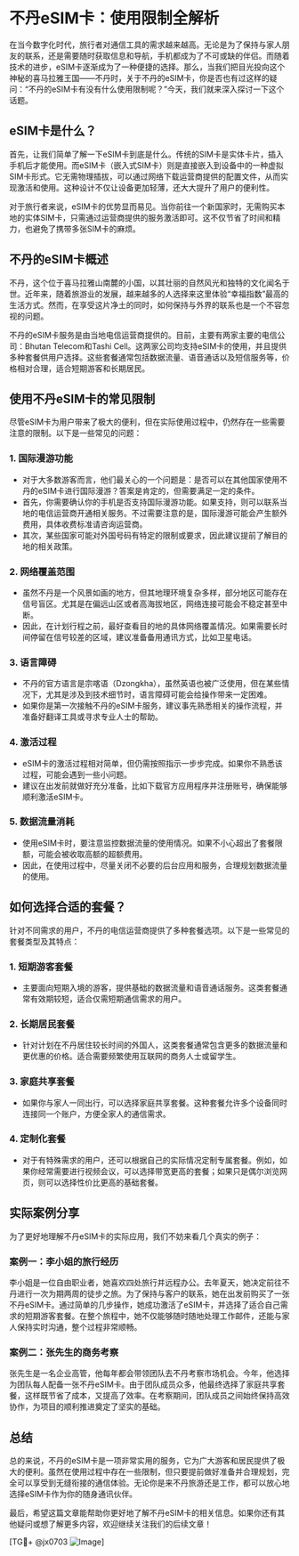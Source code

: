 # 不丹eSIM卡：使用限制全解析

在当今数字化时代，旅行者对通信工具的需求越来越高。无论是为了保持与家人朋友的联系，还是需要随时获取信息和导航，手机都成为了不可或缺的伴侣。而随着技术的进步，eSIM卡逐渐成为了一种便捷的选择。那么，当我们把目光投向这个神秘的喜马拉雅王国——不丹时，关于不丹的eSIM卡，你是否也有过这样的疑问：“不丹的eSIM卡有没有什么使用限制呢？”今天，我们就来深入探讨一下这个话题。

## eSIM卡是什么？

首先，让我们简单了解一下eSIM卡到底是什么。传统的SIM卡是实体卡片，插入手机后才能使用。而eSIM卡（嵌入式SIM卡）则是直接嵌入到设备中的一种虚拟SIM卡形式。它无需物理插拔，可以通过网络下载运营商提供的配置文件，从而实现激活和使用。这种设计不仅让设备更加轻薄，还大大提升了用户的便利性。

对于旅行者来说，eSIM卡的优势显而易见。当你前往一个新国家时，无需购买本地的实体SIM卡，只需通过运营商提供的服务激活即可。这不仅节省了时间和精力，也避免了携带多张SIM卡的麻烦。

## 不丹的eSIM卡概述

不丹，这个位于喜马拉雅山南麓的小国，以其壮丽的自然风光和独特的文化闻名于世。近年来，随着旅游业的发展，越来越多的人选择来这里体验“幸福指数”最高的生活方式。然而，在享受这片净土的同时，如何保持与外界的联系也是一个不容忽视的问题。

不丹的eSIM卡服务是由当地电信运营商提供的。目前，主要有两家主要的电信公司：Bhutan Telecom和Tashi Cell。这两家公司均支持eSIM卡的使用，并且提供多种套餐供用户选择。这些套餐通常包括数据流量、语音通话以及短信服务等，价格相对合理，适合短期游客和长期居民。

## 使用不丹eSIM卡的常见限制

尽管eSIM卡为用户带来了极大的便利，但在实际使用过程中，仍然存在一些需要注意的限制。以下是一些常见的问题：

### 1. **国际漫游功能**
   - 对于大多数游客而言，他们最关心的一个问题是：是否可以在其他国家使用不丹的eSIM卡进行国际漫游？答案是肯定的，但需要满足一定的条件。
   - 首先，你需要确认你的手机是否支持国际漫游功能。如果支持，则可以联系当地的电信运营商开通相关服务。不过需要注意的是，国际漫游可能会产生额外费用，具体收费标准请咨询运营商。
   - 其次，某些国家可能对外国号码有特定的限制或要求，因此建议提前了解目的地的相关政策。

### 2. **网络覆盖范围**
   - 虽然不丹是一个风景如画的地方，但其地理环境复杂多样，部分地区可能存在信号盲区。尤其是在偏远山区或者高海拔地区，网络连接可能会不稳定甚至中断。
   - 因此，在计划行程之前，最好查看目的地的具体网络覆盖情况。如果需要长时间停留在信号较差的区域，建议准备备用通讯方式，比如卫星电话。

### 3. **语言障碍**
   - 不丹的官方语言是宗喀语（Dzongkha），虽然英语也被广泛使用，但在某些情况下，尤其是涉及到技术细节时，语言障碍可能会给操作带来一定困难。
   - 如果你是第一次接触不丹的eSIM卡服务，建议事先熟悉相关的操作流程，并准备好翻译工具或寻求专业人士的帮助。

### 4. **激活过程**
   - eSIM卡的激活过程相对简单，但仍需按照指示一步步完成。如果你不熟悉该过程，可能会遇到一些小问题。
   - 建议在出发前就做好充分准备，比如下载官方应用程序并注册账号，确保能够顺利激活eSIM卡。

### 5. **数据流量消耗**
   - 使用eSIM卡时，要注意监控数据流量的使用情况。如果不小心超出了套餐限额，可能会被收取高额的超额费用。
   - 因此，在使用过程中，尽量关闭不必要的后台应用和服务，合理规划数据流量的使用。

## 如何选择合适的套餐？

针对不同需求的用户，不丹的电信运营商提供了多种套餐选项。以下是一些常见的套餐类型及其特点：

### 1. **短期游客套餐**
   - 主要面向短期入境的游客，提供基础的数据流量和语音通话服务。这类套餐通常有效期较短，适合仅需短期通信需求的用户。

### 2. **长期居民套餐**
   - 针对计划在不丹居住较长时间的外国人，这类套餐通常包含更多的数据流量和更优惠的价格。适合需要频繁使用互联网的商务人士或留学生。

### 3. **家庭共享套餐**
   - 如果你与家人一同出行，可以选择家庭共享套餐。这种套餐允许多个设备同时连接同一个账户，方便全家人的通信需求。

### 4. **定制化套餐**
   - 对于有特殊需求的用户，还可以根据自己的实际情况定制专属套餐。例如，如果你经常需要进行视频会议，可以选择带宽更高的套餐；如果只是偶尔浏览网页，则可以选择性价比更高的基础套餐。

## 实际案例分享

为了更好地理解不丹eSIM卡的实际应用，我们不妨来看几个真实的例子：

### 案例一：李小姐的旅行经历
李小姐是一位自由职业者，她喜欢四处旅行并远程办公。去年夏天，她决定前往不丹进行一次为期两周的徒步之旅。为了保持与客户的联系，她在出发前购买了一张不丹eSIM卡。通过简单的几步操作，她成功激活了eSIM卡，并选择了适合自己需求的短期游客套餐。在整个旅程中，她不仅能够随时随地处理工作邮件，还能与家人保持实时沟通，整个过程非常顺畅。

### 案例二：张先生的商务考察
张先生是一名企业高管，他每年都会带领团队去不丹考察市场机会。今年，他选择为团队每人配备一张不丹eSIM卡。由于团队成员众多，他最终选择了家庭共享套餐，这样既节省了成本，又提高了效率。在考察期间，团队成员之间始终保持高效协作，为项目的顺利推进奠定了坚实的基础。

## 总结

总的来说，不丹的eSIM卡是一项非常实用的服务，它为广大游客和居民提供了极大的便利。虽然在使用过程中存在一些限制，但只要提前做好准备并合理规划，完全可以享受到无缝衔接的通信体验。无论你是来不丹旅游还是工作，都可以放心地选择eSIM卡作为你的随身通讯伙伴。

最后，希望这篇文章能帮助你更好地了解不丹eSIM卡的相关信息。如果你还有其他疑问或想了解更多内容，欢迎继续关注我们的后续文章！

[TG💪+ @jx0703 ![Image](https://github.com/user-attachments/assets/dbca1d08-cadb-493c-b0ec-ad6f7a83f270)]